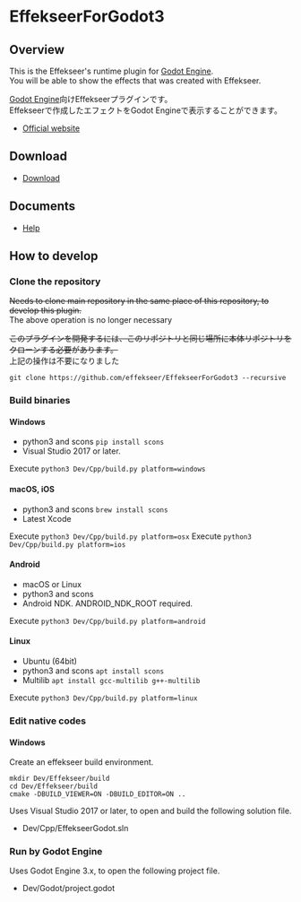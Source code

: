 # EffekseerForGodot3

## Overview
This is the Effekseer's runtime plugin for [Godot Engine](https://godotengine.org).  
You will be able to show the effects that was created with Effekseer.  

[Godot Engine](https://godotengine.org)向けEffekseerプラグインです。  
Effekseerで作成したエフェクトをGodot Engineで表示することができます。

- [Official website](http://effekseer.github.io)

## Download

- [Download](https://github.com/effekseer/EffekseerForGodot3/releases)

## Documents

- [Help](https://effekseer.github.io/Help_Godot/index.html)

## How to develop

### Clone the repository

~~Needs to clone main repository in the same place of this repository, to develop this plugin.~~  
The above operation is no longer necessary

~~このプラグインを開発するには、このリポジトリと同じ場所に本体リポジトリをクローンする必要があります。~~  
上記の操作は不要になりました

```
git clone https://github.com/effekseer/EffekseerForGodot3 --recursive
```

### Build binaries

#### Windows

- python3 and scons `pip install scons`
- Visual Studio 2017 or later.

Execute `python3 Dev/Cpp/build.py platform=windows`

#### macOS, iOS

- python3 and scons `brew install scons`
- Latest Xcode

Execute `python3 Dev/Cpp/build.py platform=osx`
Execute `python3 Dev/Cpp/build.py platform=ios`

#### Android

- macOS or Linux
- python3 and scons
- Android NDK. ANDROID_NDK_ROOT required.

Execute `python3 Dev/Cpp/build.py platform=android`

#### Linux

- Ubuntu (64bit)
- python3 and scons `apt install scons`
- Multilib `apt install gcc-multilib g++-multilib`

Execute `python3 Dev/Cpp/build.py platform=linux`

### Edit native codes

#### Windows

Create an effekseer build environment.

```
mkdir Dev/Effekseer/build
cd Dev/Effekseer/build
cmake -DBUILD_VIEWER=ON -DBUILD_EDITOR=ON .. 
```

Uses Visual Studio 2017 or later, to open and build the following solution file.

- Dev/Cpp/EffekseerGodot.sln

### Run by Godot Engine

Uses Godot Engine 3.x, to open the following project file.

- Dev/Godot/project.godot
